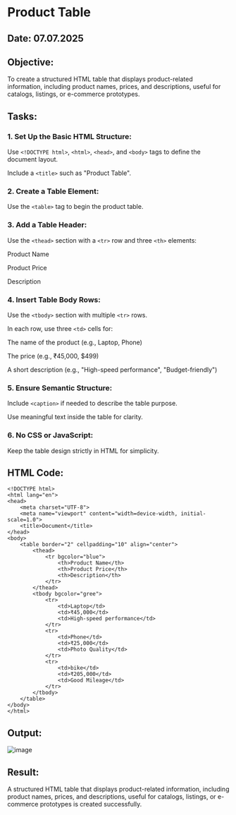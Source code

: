 # Product Table
## Date: 07.07.2025
## Objective:

To create a structured HTML table that displays product-related information, including product names, prices, and descriptions, useful for catalogs, listings, or e-commerce prototypes.

## Tasks:

### 1. Set Up the Basic HTML Structure:

Use ```<!DOCTYPE html>```, ```<html>```, ```<head>```, and ```<body>``` tags to define the document layout.

Include a ```<title>``` such as "Product Table".

### 2. Create a Table Element:

Use the ```<table>``` tag to begin the product table.

### 3. Add a Table Header:

Use the ```<thead>``` section with a ```<tr>``` row and three ```<th>``` elements:

Product Name

Product Price

Description

### 4. Insert Table Body Rows:

Use the ```<tbody>``` section with multiple ```<tr>``` rows.

In each row, use three ```<td>``` cells for:

The name of the product (e.g., Laptop, Phone)

The price (e.g., ₹45,000, $499)

A short description (e.g., "High-speed performance", "Budget-friendly")

### 5. Ensure Semantic Structure:

Include ```<caption>``` if needed to describe the table purpose.

Use meaningful text inside the table for clarity.

### 6. No CSS or JavaScript:

Keep the table design strictly in HTML for simplicity.
## HTML Code:
```
<!DOCTYPE html>
<html lang="en">
<head>
    <meta charset="UTF-8">
    <meta name="viewport" content="width=device-width, initial-scale=1.0">
    <title>Document</title>
</head>
<body>
    <table border="2" cellpadding="10" align="center">
        <thead>
            <tr bgcolor="blue">
                <th>Product Name</th>
                <th>Product Price</th>
                <th>Description</th>
            </tr>
        </thead>
        <tbody bgcolor="gree">
            <tr>
                <td>Laptop</td>
                <td>₹45,000</td>
                <td>High-speed performance</td>
            </tr>
            <tr>
                <td>Phone</td>
                <td>₹25,000</td>
                <td>Photo Quality</td>
            </tr>
            <tr>
                <td>bike</td>
                <td>₹205,000</td>
                <td>Good Mileage</td>
            </tr>
        </tbody>
    </table>
</body>
</html>
```
## Output:
![image](https://github.com/user-attachments/assets/9878ddd2-2dc5-4adb-96e2-8ac1c98c10cd)

## Result:
A structured HTML table that displays product-related information, including product names, prices, and descriptions, useful for catalogs, listings, or e-commerce prototypes is created successfully.
